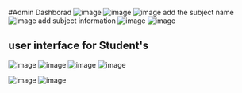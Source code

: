 #Admin Dashborad
![image](https://github.com/abhisheknagaich123/one_night_academic_resource/assets/77282305/617c2270-e17c-4a46-b330-33d8d08337b8)
![image](https://github.com/abhisheknagaich123/one_night_academic_resource/assets/77282305/a96f5c07-deca-4ec5-9aab-1c75d4092399)
![image](https://github.com/abhisheknagaich123/one_night_academic_resource/assets/77282305/005b9640-9749-4090-92b1-e780e2d8de7c)
add the subject name
![image](https://github.com/abhisheknagaich123/one_night_academic_resource/assets/77282305/0da11db7-0db0-4fc0-8521-cce7c950f43f)
add subject information
![image](https://github.com/abhisheknagaich123/one_night_academic_resource/assets/77282305/6123f4c8-d4f5-49db-b12d-a24ebc95c185)
![image](https://github.com/abhisheknagaich123/one_night_academic_resource/assets/77282305/4eccf96b-1392-4b2b-b0a1-8daa25539d2c)
## user interface for Student's
![image](https://github.com/abhisheknagaich123/one_night_academic_resource/assets/77282305/ef342d74-083b-4a51-b118-d901a4b2d711)
![image](https://github.com/abhisheknagaich123/one_night_academic_resource/assets/77282305/cddc6700-c2c3-479e-899c-3d9379fd6b17)
![image](https://github.com/abhisheknagaich123/one_night_academic_resource/assets/77282305/85efdbe7-6416-48d3-baa2-3b0db98efc60)
![image](https://github.com/abhisheknagaich123/one_night_academic_resource/assets/77282305/4cf569a1-d8af-4605-b159-0a9e81a9e25e)

![image](https://github.com/abhisheknagaich123/one_night_academic_resource/assets/77282305/a40dbd3e-9106-41ec-b029-1c5f105e5658)
![image](https://github.com/abhisheknagaich123/one_night_academic_resource/assets/77282305/1789440d-6fdc-4a38-a2e0-e9752f729aed)







